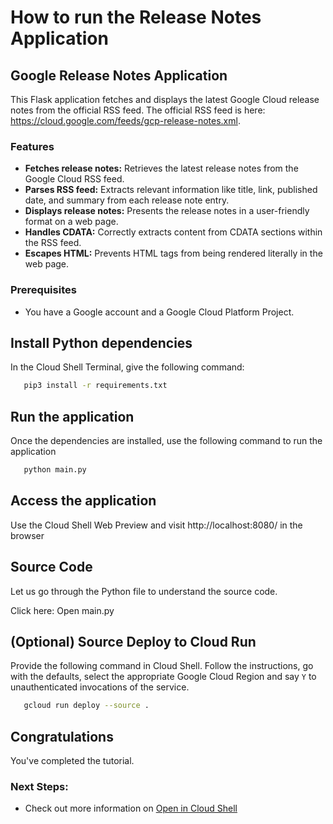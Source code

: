 # How to run the Release Notes Application

## Google Release Notes Application 
This Flask application fetches and displays the latest Google Cloud release notes from the official RSS feed. The official RSS feed is here: https://cloud.google.com/feeds/gcp-release-notes.xml. 

### Features

 - **Fetches release notes:** Retrieves the latest release notes from the Google Cloud RSS feed.
 - **Parses RSS feed:** Extracts relevant information like title, link, published date, and summary from each release note entry.
 - **Displays release notes:** Presents the release notes in a user-friendly format on a web page.
 - **Handles CDATA:** Correctly extracts content from CDATA sections within the RSS feed.
 - **Escapes HTML:** Prevents HTML tags from being rendered literally in the web page.

### Prerequisites

 - You have a Google account and a Google Cloud Platform Project.

## Install Python dependencies

In the Cloud Shell Terminal, give the following command:

```bash
   pip3 install -r requirements.txt
```
## Run the application

Once the dependencies are installed, use the following command to run the application 

```bash
   python main.py
```

## Access the application

Use the Cloud Shell Web Preview and visit http://localhost:8080/ in the browser

## Source Code

Let us go through the Python file to understand the source code. 

Click here: <walkthrough-editor-open-file filePath="gcp-tutorial/main.py">Open main.py</walkthrough-editor-open-file>

## (Optional) Source Deploy to Cloud Run

Provide the following command in Cloud Shell. Follow the instructions, go with the defaults, select the appropriate Google Cloud Region and say `Y` to unauthenticated invocations of the service.

```bash
   gcloud run deploy --source .
```

## Congratulations

<walkthrough-conclusion-trophy></walkthrough-conclusion-trophy>

You've completed the tutorial. 

### Next Steps:

 - Check out more information on [Open in Cloud Shell](https://cloud.google.com/shell/docs/open-in-cloud-shell) 
 
